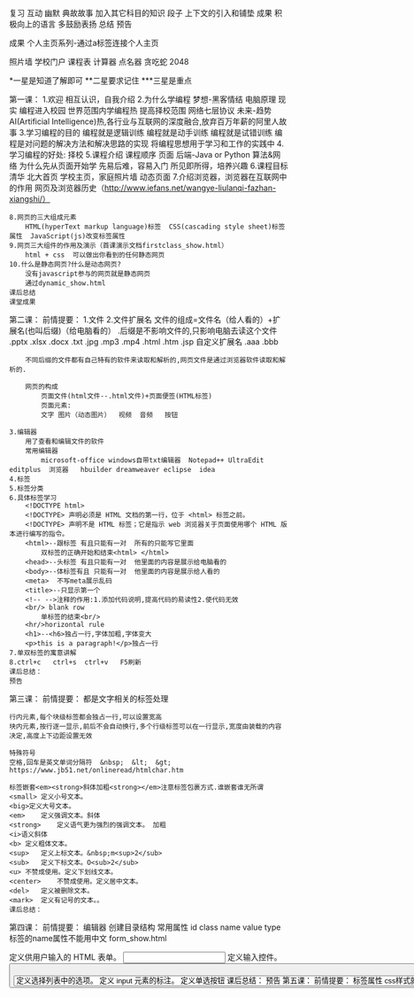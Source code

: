 复习
互动
幽默
典故故事
加入其它科目的知识
段子
上下文的引入和铺垫
成果
积极向上的语言
多鼓励表扬
总结
预告

成果
个人主页系列-通过a标签连接个人主页

照片墙
学校门户
课程表
计算器
点名器
贪吃蛇
2048

*一星是知道了解即可
**二星要求记住
***三星是重点

第一课：
	1.欢迎  相互认识，自我介绍
	2.为什么学编程
		梦想-黑客情结
			电脑原理
		现实
			编程进入校园  世界范围内学编程热  提高择校范围
			网络七层协议
		未来-趋势
			AI(Artificial Intelligence)热,各行业与互联网的深度融合,放弃百万年薪的阿里人故事
	3.学习编程的目的
		编程就是逻辑训练
		编程就是动手训练
		编程就是试错训练
		编程是对问题的解决方法和解决思路的实现
		将编程思想用于学习和工作的实践中
	4.学习编程的好处:
		择校
	5.课程介绍
		课程顺序
			页面
			后端-Java or  Python
			算法&网络
		为什么先从页面开始学
			先易后难，容易入门
			所见即所得，培养兴趣
	6.课程目标
		清华 北大首页
		学校主页，家庭照片墙  动态页面
	7.介绍浏览器，浏览器在互联网中的作用  网页及浏览器历史（http://www.iefans.net/wangye-liulanqi-fazhan-xiangshi/）
	
	8.网页的三大组成元素
		HTML(hyperText markup language)标签  CSS(cascading style sheet)标签属性  JavaScript(js)改变标签属性
	9.网页三大组件的作用及演示（首课演示文档firstclass_show.html）
		html + css  可以做出你看到的任何静态网页
	10.什么是静态网页?什么是动态网页?
		没有javascript参与的网页就是静态网页
		通过dynamic_show.html
	课后总结
	课堂成果
第二课：
	前情提要：
	1.文件
	2.文件扩展名
		文件的组成=文件名（给人看的）+扩展名(也叫后缀)（给电脑看的）
		.后缀是不影响文件的,只影响电脑去读这个文件
		.pptx .xlsx .docx .txt  .jpg .mp3 .mp4  .html .htm  .jsp  自定义扩展名 .aaa .bbb
		
		不同后缀的文件都有自己特有的软件来读取和解析的,网页文件是通过浏览器软件读取和解析的.
		
		网页的构成
			页面文件(html文件--.html文件)+页面便签(HTML标签)
			页面元素:
			文字 图片（动态图片）  视频  音频   按钮
		
	3.编辑器
		用了查看和编辑文件的软件
		常用编辑器
			microsoft-office windows自带txt编辑器  Notepad++ UltraEdit editplus  浏览器   hbuilder dreamweaver eclipse  idea
	4.标签
	5.标签分类
	6.具体标签学习
		<!DOCTYPE html>
		<!DOCTYPE> 声明必须是 HTML 文档的第一行，位于 <html> 标签之前。
		<!DOCTYPE> 声明不是 HTML 标签；它是指示 web 浏览器关于页面使用哪个 HTML 版本进行编写的指令。
		<html>--跟标签 有且只能有一对  所有的只能写它里面
			双标签的正确开始和结束<html> </html>
		<head>--头标签 有且只能有一对  他里面的内容是展示给电脑看的
		<body>--体标签有且 只能有一对  他里面的内容是展示给人看的
		<meta>  不写meta展示乱码
		<title>--只显示第一个
		<!-- -->注释的作用:1.添加代码说明,提高代码的易读性2.使代码无效
		<br/> blank row
			单标签的结束<br/>
		<hr/>horizontal rule
		<h1>--<h6>独占一行,字体加粗,字体变大
		<p>this is a paragraph!</p>独占一行
	7.单双标签的寓意讲解
	8.ctrl+c   ctrl+s  ctrl+v   F5刷新
	课后总结：
	预告
第三课：
	前情提要：
	都是文字相关的标签处理
	
	行内元素,每个块级标签都会独占一行,可以设置宽高
	块内元素,按行逐一显示,前后不会自动换行,多个行级标签可以在一行显示,宽度由装载的内容决定,高度上下边距设置无效
	
	特殊符号
	空格,回车是英文单词分隔符  &nbsp;  &lt;  &gt;   https://www.jb51.net/onlineread/htmlchar.htm
	
	标签嵌套<em><strong>斜体加粗<strong></em>注意标签包裹方式.谁嵌套谁无所谓
	<small>	定义小号文本。
	<big>定义大号文本。
	<em>	定义强调文本。斜体
	<strong>	定义语气更为强烈的强调文本。 加粗
	<i>语义斜体
	<b>	定义粗体文本。
	<sup>	定义上标文本。&nbsp;m<sup>2</sub>
	<sub>	定义下标文本。O<sub>2</sub>
	<u>	不赞成使用。定义下划线文本。
	<center>	不赞成使用。定义居中文本。
	<del>	定义被删除文本。
	<mark>	定义有记号的文本。。
	课后总结：
第四课：
	前情提要：
	编辑器
	创建目录结构
	常用属性
		id class name value type
	标签的name属性不能用中文
	form_show.html
	<form>	定义供用户输入的 HTML 表单。
	<input>	定义输入控件。
	<button>	定义按钮。
	<select>	定义选择列表（下拉列表）。
	<option>	定义选择列表中的选项。
	<label>	定义 input 元素的标注。
	<radio>  定义单选按钮
	课后总结：
	预告
第五课：
	前情提要：
	
	标签属性
	css样式就是设置标签的属性
	css文件是以.css结尾
	css的4中引入方式
		1.内联样式,行内样式-耦合,代码冗余,不易维护
		2.内部样式,比行内样式灵活,代码与HTML文档样式耦合,只能装饰一个HTML文档
		3.链接外部样式文件link .css文件  推荐使用
		4.导入外部样式文档,<style>@import url("样式文件路径") 或者  @import "样式文件路径"</style>  会造成闪屏,不推荐使用
		权重内联>内部>import>link
	
	css选择器第一季
		id选择器  含义一个元素一个id
		class选择器,class属性值可以有多个,用空格隔开(含义:元素属于哪一类,可以属于多类)
		标签选择器
		*通配符选择器
		选择器的权重原则--最小范围原则
	属性名="属性值"
	font	在一个声明中设置所有字体属性。	1
	font-family	规定文本的字体系列。	1
	font-size	规定文本的字体尺寸。	1默认16px;设置的是字体的高
	font-style	规定文本的字体样式。	1italic
	font-weight	规定字体的粗细。
	
	color	设置文本的颜色。	1
		颜色的三种方式
		
		透明色:transparent
		
			土鳖式(英文单词)
			颜色代码
			颜色函数rgb(0-255,0-255,0-255)
	
	direction	设置文本方向。
	letter-spacing	设置字符间距
	line-height	设置行高
	text-align	对齐元素中的文本
	text-decoration	向文本添加修饰
	text-indent	缩进元素中文本的首行
	text-shadow	设置文本阴影
	text-transform	控制元素中的字母
	unicode-bidi	设置或返回文本是否被重写 
	vertical-align	设置元素的垂直对齐
	white-space	设置元素中空白的处理方式
	word-spacing	设置字间距
	
	课后总结：
第六课：
	前情提要：
	
	选择器第二季
		并列选择器(标签在前)div.demo
		element,element	div,p	选择所有 <div> 元素和所有 <p> 元素。	1分组选择器
		element element	div p	选择 <div> 元素内部的所有 <p> 元素。	1父子选择器
		element>element	div>p	选择父元素为 <div> 元素的所有 <p> 元素。	2直接子元素选择器
		element+element	div+p	选择紧接在 <div> 元素之后的所有 <p> 元素。	2
		
	
	
	display
	行内元素  inline
		内容决定元素所占位置
		不可以通过css改变宽高
	块内元素 block
		独占一行
		可以通过css改变宽高
	行级块元素  img
		内容决定大小
		可以通过css改变宽高
	
	行级标签总结
	  <span>	定义文档中的节。
	
	块级标签总结
	<p>
	<h1>-<h6>
	<div>	定义文档中的节。
	
	隐藏效果：
		display:none
		或visibility:hidden
	
	<section> <header>  <footer>
	
	
	
	opacity	规定元素的不透明级别。
	background	在一个声明中设置所有的背景属性。	1-css版本
	background-color	设置元素的背景颜色。	1
	background-image	设置元素的背景图像。	1
	
	width: 宽
	height:长
	
	top
	bottom
	left
	right
	
	
	盒子模型  margin-border-padding
	
	cursor:pointer;help;copy;改变鼠标样式
	
	
	border	在一个声明中设置所有的边框属性。	1
	border-width	设置四条边框的宽度。	1
	border-bottom	在一个声明中设置所有的下边框属性。	1
	border-bottom-color	设置下边框的颜色。	2
	border-bottom-style	设置下边框的样式。	2
	border-bottom-width	设置下边框的宽度。	1
	border-color	设置四条边框的颜色。	1
	border-left	在一个声明中设置所有的左边框属性。	1
	border-left-color	设置左边框的颜色。	2
	border-left-style	设置左边框的样式。	2
	border-left-width	设置左边框的宽度。	1
	border-right	在一个声明中设置所有的右边框属性。	1
	border-right-color	设置右边框的颜色。	2
	border-right-style	设置右边框的样式。	2
	border-right-width	设置右边框的宽度。	1
	border-style	设置四条边框的样式。	1
	border-top	在一个声明中设置所有的上边框属性。	1
	border-top-color	设置上边框的颜色。	2
	border-top-style	设置上边框的样式。	2
	border-top-width	设置上边框的宽度。	1
	
	
	border-radius	简写属性，设置所有四个 border-*-radius 属性。	3
	
	
	
	引入css
	课后总结：
第七课：
	前情提要：
	选择器第三季
	[attribute]	[target]	选择带有 target 属性所有元素。	2
	[attribute=value]	[target=_blank]	选择 target="_blank" 的所有元素。	2
	[attribute~=value]	[title~=flower]	选择 title 属性包含单词 "flower" 的所有元素。	2
	[attribute|=value]	[lang|=en]	选择 lang 属性值以 "en" 开头的所有元素。
			
	margin	在一个声明中设置所有外边距属性。	1
	margin-bottom	设置元素的下外边距。	1
	margin-left	设置元素的左外边距。	1
	margin-right	设置元素的右外边距。	1
	margin-top	设置元素的上外边距。
	
	padding	在一个声明中设置所有内边距属性。	1
	padding-bottom	设置元素的下内边距。	1
	padding-left	设置元素的左内边距。	1
	padding-right	设置元素的右内边距。	1
	padding-top	设置元素的上内边距。
	
	overflow属性
		visible 	默认值。内容不会被修剪，会呈现在元素框之外。
		hidden 	内容会被修剪，并且其余内容是不可见的。
		scroll 	内容会被修剪，但是浏览器会显示滚动条以便查看其余的内容。
		auto 	如果内容被修剪，则浏览器会显示滚动条以便查看其余的内容。
		inherit 	规定应该从父元素继承 overflow 属性的值。
	
	inherit特性介绍
	
	
	<table>	定义表格  隔行换色 选中换色
	<caption>	定义表格标题。
	<th>	定义表格中的表头单元格。
	<tr>	定义表格中的行。
	<td>	定义表格中的单元。
	
	课程表
	
	
	课后总结：
第八课：
	前情提要：
	
	选择器第四季
		之伪类
		
		<a>标签
		
	:link	a:link	选择所有未被访问的链接。	1
	:visited	a:visited	选择所有已被访问的链接。	1
	:active	a:active	选择活动链接。	1
	:hover	a:hover	选择鼠标指针位于其上的链接。	1
	:focus
	
	<ul>	定义无序列表。
	<ol>	定义有序列表。
	<li>	定义列表的项目。
	
	<audio>	定义声音内容。
	<video>	定义视频。
	
	
	课后总结：
第九课：
	前情提要：
	
	选择器第五季
		之伪元素
		:first-letter	p:first-letter	选择每个 <p> 元素的首字母。	1
		:first-line	p:first-line	选择每个 <p> 元素的首行。	1
		:before	p:before	在每个 <p> 元素的内容之前插入内容。	2
		:after	p:after	在每个 <p> 元素的内容之后插入内容。	2
	
	
	<img>	定义图像。
	图像透明度
		img
		{
		  opacity:0.4;
		}
	图像轮廊
		<div class="responsive">
		  <div class="img">
		    <a target="_blank" href="http://static.runoob.com/images/demo/demo1.jpg">
		      <img src="http://static.runoob.com/images/demo/demo1.jpg" alt="图片文本描述" width="300" height="200">
		    </a>
		    <div class="desc">这里添加图片文本描述</div>
		  </div>
		</div>
	
	文档流:
	
	position定位
		static:无特殊定位，对象遵循正常文档流。top bottom left right等属性不会被应用
		raletive：对象遵循正常文档流，但将遵循top bottom left right等属性进行位置偏移
		absolute：对象脱离正常文档流，使用top bottom left right等属性进行绝对定位，而其层叠通过z-index属性进行定义
		fixed：对象脱离正常文档流，使用top bottom left right等属性相对窗口进行定位，当出现滚动条时，定位不会跟随滚动条而滚动
		sticky：下回分解
		文档流：
		z-index:
		
		总结如下:
			static 是默认布局，设置top\left。。属性不会有作用。
			relative是相对布局，设置的top\left。。会相对文件中的控件。
			absolute是绝对定位，设置的top\left。。会相对整个页面而定。
			fixed是相对浏览器窗口定位，设置的top/left属性，是相对于浏览器窗口的位置。
			
			除此之外，经过我代码测试:
			1.如果top\left。。其中某属性缺省，absolute，fixed布局的位置，会相对于父控件的位置进行改变。
			2.relative相对定位，如果有父控件，相对的是最近的一个父控件，而非同层最近的一个父控件。其次是兄弟控件。
			3.static对其他的遮盖层没有影响。
	图片旋转
		transform:rotate(15deg)		//degree度
	课后总结：
第十课：
	前情提要：
	选择器第六季
		之伪元素
		:first-child	p:first-child	选择属于父元素的第一个子元素的每个 <p> 元素。	2
		:last-child		p:last-child	选择属于其父元素最后一个子元素每个 <p> 元素。	3
		:nth-child(n)	p:nth-child(2)	选择属于其父元素的第二个子元素的每个 <p> 元素。	3
	
	float
		作用:将页面元素浮动起来,使其能够向左或者向右排列(多列同行展示)
		应用:
			实现页面中布局的左右排版
			实现图文环绕(浮动的图片和默认文档流中的文字的效果实现)
		值: left  right  none
		原理:
			浮动元素将脱离默认的文档流,不漂浮在默认文档流之上
			浮动的元素会向左或向右移动,直到它的外边缘碰到父级元素或这个元素之前的另一个浮动元素的边框为止
		效果:
			元素float后,行元素会有块级元素的属性(即可以设置宽 高)
		特点:
			尽管浮动元素脱离了默认文档流,但是仍然会影响到默认文档流中的盒子里装的"内容"(文字),这些"内容"会给浮动元素留出占位
	
	clear:清除浮动
		值:
			both  left  right  none
		清除最最近的一个浮动元素
		实际应用:解决网页中的塌陷问题
			塌陷:如果父元素只包含浮动元素,那么如果父元素没有设置高度,则父元素的高度会塌缩为0
		解决塌陷的办法:
			1.创建一个用来清除浮动的CSS样式类(.clearfix)
			2.针对包裹的全是浮动元素的父元素使用(.clearfix)
			.clearfix{zoom:1;}//zoom是IE浏览器专有属性,为了兼容IE低版本的浏览器
			.clearfix:after{//:after伪对象选择符--在这个对象被浏览器渲染后添加一定的内容
				content:".";//content属性:添加的内容写在content属性中,这个属性是专门配合伪对象使用的,必须要写,就算内容为空也要写
				display:block;//将添加的内容设置为块元素
				visibility:hidden;//visibility:可视化属性,控制元素是否可见(隐身衣),元素无论是否可见,都会保留其物理空间,(与display:none比较,display:none是消除物理空间)
				height:0;//添加的内容高度设置为0
				clear:both;}//消除浮动
				
	主流网站布局方式
		静态布局static   入门
		响应式布局responsive
		弹性布局flexbox(css3布局方式)
	
	课后总结：
第十一课：
	前情提要：
	照片墙制作
	课后总结：
第十二课：
	前情提要：
	照片墙制作
	课后总结：
第十三课：
	前情提要：
	js的本质就是通过改变标签的属性值实现网页的动态交互
	javascript是当下最流行的编程语言
	JavaScript于1995年由网景公司的布兰登  艾奇(Brendan Eich)设计而成的,因为对js的支持,网景公司的浏览器Navigator一直占领着浏览器市场的绝大部分份额,而后因为微软公司的
	IE浏览器因为也慢慢支持的js语言,所以才慢慢打败网景的Navigator浏览器,主宰浏览器市场.
	编程语言
	js用法
		HTML 中的脚本必须位于 <script> 与 </script> 标签之间。
			那些老旧的实例可能会在 <script> 标签中使用 type="text/javascript"。现在已经不必这样做了。JavaScript 是所有现代浏览器以及 HTML5 中的默认脚本语言。
		脚本可被放置在 HTML 页面的 <body> 和 <head> 部分中。
	
	js特点
		跨平台(跨浏览器)
		事件驱动
			事件类型
				鼠标事件
				键盘事件
				...
		页面进行交互
		与服务器进行交互
	js的引入?
		行间
		内嵌
		外部链接
	js简单实例
		点击按钮,改变div的宽 高 背景颜色和内容(into_javascript.html)
		
	四个输出方式:
		alert();
		document.write();
		window.innerHTML();
		console.log();
	js注释
		注释的作用:1.添加代码说明,提高代码的易读性2.使代码无效
		<!--html的注释-->
		/*
		 *css的注释
		 */
		//单行注释
		/*
		 *多行注释
		 */
	课后总结：
第十四课：
	前情提要：
		js语法
			JavaScript 是一个程序语言。语法规则定义了语言结构。
				语法:语言的法则-汉语语法,英语语法
			javascript的语法,比如标签的定义,标签不能随便写,否则没有意义
		js语句
			JavaScript 语句向浏览器发出的命令。语句的作用是告诉浏览器该做什么。
			一条语句就是一条命令,就行军训时,教官说"右转",我们就往右转90度
			语句是 函数 的最基本组成部分
		常量:
			字面量
			用来给变量赋值,或者进行计算
		变量:
			变量的定义
				var 变量名 =(赋值) 变量值
			作用域
				局部变量
					用var在函数里定义的变量是局部变量
				全局变量
					定义变量时没用关键词var,即使是在函数中定义的也是全局变量
			变量必须以字母开头
			变量也能以 $ 和 _ 符号开头（不过我们不推荐这么做）
			变量名称对大小写敏感（y 和 Y 是不同的变量）
			见名知意
			驼峰规则
			不能使用关键字保留字
		数据类型:
			字符串   数字   数组  布尔   对象   null  undefined
		运算符:
			赋值
				=
			数学运算符
				+ - * / % ++ -- += -= *= /= %=
			比较运算
				&&  ||  !  ==  ===  >=  >  <=  <  !=  !==
	课后总结：
第十五课：
	前情提要：
	获取元素-绑定事件
	语法
	语句
	函数
		函数是由事件驱动的或者当它被调用时执行的可重复使用的代码块。
		函数就是包裹在花括号中的代码块，前面使用了关键词 function：
			function 函数名(参数1,参数2...)
				执行代码
			}
			参数:
	程序执行顺序
		从上往下逐行执行
	
	作用域
	
	布尔类型
		true  false
	比较运算符
		&&  ||  !  ==  ===  >=  >  <=  <  !=  !==
	if(){} 
	if(){} else{}
	if(){} else if(){} else{}
	课后总结：
第十六课：
	前情提要：
	函数
	return 函数返回值
	数组类型
		数组对象的作用是：使用单独的变量名来存储一系列的值
	数组的定义
		方式一:
			var myArray = new Array();或者var myArray = new Array(5);
			myArray[0] = 1;
		方式二:
			var myArray = [1,2,3,true,"chiSchode"];或者var myArray = (1,2,3,true,"chiSchode")
	数组的下标及size属性
		数组的下标从0开始
		size
			var myArray = new Array(5);
			var arrLength = myArray.length
	for
		for语句格式：
			for (语句 1; 语句 2; 语句 3)
			  {
			  被执行的代码块
			  }
			语句 1 在循环（代码块）开始前执行
			语句 2 定义运行循环（代码块）的条件
			语句 3 在循环（代码块）已被执行之后执行
		for循环实例：
			for (var i=0; i<5; i++)
			  {
			  x=x + "The number is " + i + "<br>";
			  }
	
	课后总结：
第十七课：
	前情提要：
	对象
		对象有两个属性，不一定两个都具备，可以只有一个属性
			一：属性
			二：方法
		一切皆对象
		var object = {
			name：Jack，
			age:10,
			eat()
		}；
	
	while循环
			while (条件)
	  {
	  需要执行的代码
	  }
	while (i<5)
	  {
	  x=x + "The number is " + i + "<br>";
	  i++;
	  }
	  
	 do
	  {
	  需要执行的代码
	  }
	while (条件);
	do
	  {
	  x=x + "The number is " + i + "<br>";
	  i++;
	  }
	while (i<5);
	事件绑定
		
	课后总结：
第十八课：
	前情提要：
	switch(n)语句[实例:未及格,及格,优秀]
		{
		    case 1:
		        执行代码块 1
		        break;
		    case 2:
		        执行代码块 2
		        break;
		    default:
		        与 case 1 和 case 2 不同时执行的代码
		}
	var element = document.getElementById();
	函数
		函数的用途
			改变标签的属性值，增加页面交互功能
			选取DOM节点,改变DOM节点属性值
			增加DOM节点
			删除DOM节点
	null
	return
	异常调试  --undefined
	课后总结：
第十九课：
	前情提要：
	continue
	DOM
		DOM介绍
			父子节点概念  兄弟节点  没有爷孙节点  直接子节点和间接子节点
				节点树中的节点彼此拥有层级关系。
					我们常用父（parent）、子（child）和兄弟（sibling）等术语来描述这些关系。父节点拥有子节点。同级的子节点被称为同胞（兄弟或姐妹）。
					在节点树中，顶端节点被称为根（root）。
					每个节点都有父节点、除了根（它没有父节点）。
					一个节点可拥有任意数量的子节点。
					兄弟节点是拥有相同父节点的节点。
		DOM节点
			选取DOM节点,改变DOM节点属性值
			增加DOM节点
			删除DOM节点
			
			
			获取节点
				获取单个节点
					var element = document.getElementById();
				查询多个节点(集合)	
					var elementCollection = document.getElementsByTagName();
			nodeName
			nodeValue
			
			innerHTML（input是 .value）
		DOM事件
			
	课后总结：
第二十课：
	前情提要：
	事件
	DOM
		事件分类:鼠标事件,键盘事件
	事件绑定
		document.getElementById
		document.getElementsByTagName()
		
		事件监听
			绑定事件监听:
				btn.addEventListener("click",eventTwo);
			解除事件监听:
				btn.removeEventListener("click",eventOne);
		
			var eventOne = function(){ 
			  alert("第一个监听事件"); 
			} 
			function eventTwo(){ 
			  alert("第二个监听事件"); 
			} 
			window.onload = function(){ 
			  var btn = document.getElementById("yuanEvent"); 
			  btn.addEventListener("click",eventOne); 
			  btn.addEventListener("click",eventTwo); 
			  btn.removeEventListener("click",eventOne); 
			}
	课后总结：
第二十一课：
	前情提要：
	事件
	BOM
		window
			window.onload
			window.innerWidth:浏览器的可用宽带
			window.innerHeight:浏览器的可用高度
			window.screen可用的高度和宽度
				screen.availWidth - 可用的屏幕宽度
				screen.availHeight - 可用的屏幕高度
			window.location
				location.hostname 返回 web 主机的域名
				location.pathname 返回当前页面的路径和文件名
				location.port 返回 web 主机的端口 （80 或 443）
				location.protocol 返回所使用的 web 协议（http:// 或 https://）
			window.history
			window Timing
				setTimeOut()  执行一次
				setInterval()无限循环
				clearTimeOut
				clearInterval
		
	课后总结：
第二十二课：
	前情提要：
	事件
	BOM
	课后总结：
第二十三课：
	前情提要：
	事件
	javascript改变属性
	课后总结：
第二十四课：
	前情提要：
	事件
	实例
	课后总结：
第二十五课：
	前情提要：
	事件
	javascript改变属性
	课后总结：
第二十六课：
	前情提要：
	事件
	实例
	课后总结：
第二十七课：
	前情提要：
	javascript改变属性
	课后总结：
第二十八课：
	前情提要：
	实例
	课后总结：
第二十九课：
	前情提要：
	javascript改变属性
	课后总结：
第三十课：
	前情提要：
	实例
	课后总结：
	
	
	
属性,在js之前加上属性讲解
定时任务setTimeOut  setInterval